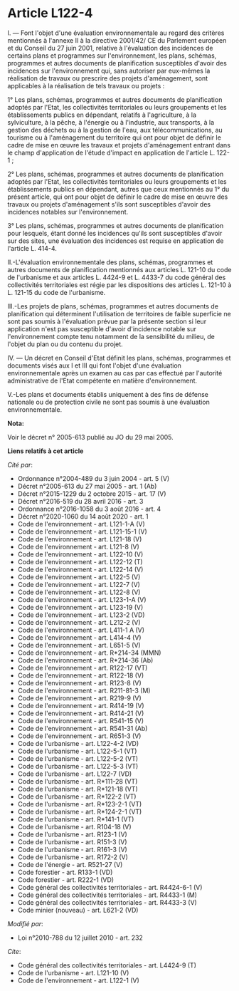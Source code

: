 # Article L122-4

I. ― Font l'objet d'une évaluation environnementale au regard des critères mentionnés à l'annexe II à la directive 2001/42/
CE du Parlement européen et du Conseil du 27 juin 2001, relative à l'évaluation des incidences de certains plans et
programmes sur l'environnement, les plans, schémas, programmes et autres documents de planification susceptibles d'avoir des
incidences sur l'environnement qui, sans autoriser par eux-mêmes la réalisation de travaux ou prescrire des projets
d'aménagement, sont applicables à la réalisation de tels travaux ou projets : 

1° Les plans, schémas, programmes et autres documents de planification adoptés par l'Etat, les collectivités territoriales ou
leurs groupements et les établissements publics en dépendant, relatifs à l'agriculture, à la sylviculture, à la pêche, à
l'énergie ou à l'industrie, aux transports, à la gestion des déchets ou à la gestion de l'eau, aux télécommunications, au
tourisme ou à l'aménagement du territoire qui ont pour objet de définir le cadre de mise en œuvre les travaux et projets
d'aménagement entrant dans le champ d'application de l'étude d'impact en application de l'article L. 122-1 ; 

2° Les plans, schémas, programmes et autres documents de planification adoptés par l'Etat, les collectivités territoriales ou
leurs groupements et les établissements publics en dépendant, autres que ceux mentionnés au 1° du présent article, qui ont
pour objet de définir le cadre de mise en œuvre des travaux ou projets d'aménagement s'ils sont susceptibles d'avoir des
incidences notables sur l'environnement. 

3° Les plans, schémas, programmes et autres documents de planification pour lesquels, étant donné les incidences qu'ils sont
susceptibles d'avoir sur des sites, une évaluation des incidences est requise en application de l'article L. 414-4. 

II.-L'évaluation environnementale des plans, schémas, programmes et autres documents de planification mentionnés aux articles
L. 121-10 du code de l'urbanisme et aux articles L. 4424-9 et L. 4433-7 du code général des collectivités territoriales est
régie par les dispositions des articles L. 121-10 à L. 121-15 du code de l'urbanisme. 

III.-Les projets de plans, schémas, programmes et autres documents de planification qui déterminent l'utilisation de
territoires de faible superficie ne sont pas soumis à l'évaluation prévue par la présente section si leur application n'est
pas susceptible d'avoir d'incidence notable sur l'environnement compte tenu notamment de la sensibilité du milieu, de l'objet
du plan ou du contenu du projet. 

IV. ― Un décret en Conseil d'Etat définit les plans, schémas, programmes et documents visés aux I et III qui font l'objet
d'une évaluation environnementale après un examen au cas par cas effectué par l'autorité administrative de l'Etat compétente
en matière d'environnement. 

V.-Les plans et documents établis uniquement à des fins de défense nationale ou de protection civile ne sont pas soumis à une
évaluation environnementale.

**Nota:**

Voir le décret n° 2005-613 publié au JO du 29 mai 2005.

**Liens relatifs à cet article**

_Cité par_:

  - Ordonnance n°2004-489 du 3 juin 2004 - art. 5 (V)
  - Décret n°2005-613 du 27 mai 2005 - art. 1 (Ab)
  - Décret n°2015-1229 du 2 octobre 2015 - art. 17 (V)
  - Décret n°2016-519 du 28 avril 2016 - art. 3
  - Ordonnance n°2016-1058 du 3 août 2016 - art. 4
  - Décret n°2020-1060 du 14 août 2020 - art. 1
  - Code de l'environnement - art. L121-1-A (V)
  - Code de l'environnement - art. L121-15-1 (V)
  - Code de l'environnement - art. L121-18 (V)
  - Code de l'environnement - art. L121-8 (V)
  - Code de l'environnement - art. L122-10 (V)
  - Code de l'environnement - art. L122-12 (T)
  - Code de l'environnement - art. L122-14 (V)
  - Code de l'environnement - art. L122-5 (V)
  - Code de l'environnement - art. L122-7 (V)
  - Code de l'environnement - art. L122-8 (V)
  - Code de l'environnement - art. L123-1-A (V)
  - Code de l'environnement - art. L123-19 (V)
  - Code de l'environnement - art. L123-2 (VD)
  - Code de l'environnement - art. L212-2 (V)
  - Code de l'environnement - art. L411-1 A (V)
  - Code de l'environnement - art. L414-4 (V)
  - Code de l'environnement - art. L651-5 (V)
  - Code de l'environnement - art. R*214-34 (MMN)
  - Code de l'environnement - art. R*214-36 (Ab)
  - Code de l'environnement - art. R122-17 (VT)
  - Code de l'environnement - art. R122-18 (V)
  - Code de l'environnement - art. R123-8 (V)
  - Code de l'environnement - art. R211-81-3 (M)
  - Code de l'environnement - art. R219-9 (V)
  - Code de l'environnement - art. R414-19 (V)
  - Code de l'environnement - art. R414-21 (V)
  - Code de l'environnement - art. R541-15 (V)
  - Code de l'environnement - art. R541-31 (Ab)
  - Code de l'environnement - art. R651-3 (V)
  - Code de l'urbanisme - art. L122-4-2 (VD)
  - Code de l'urbanisme - art. L122-5-1 (VT)
  - Code de l'urbanisme - art. L122-5-2 (VT)
  - Code de l'urbanisme - art. L122-5-3 (VT)
  - Code de l'urbanisme - art. L122-7 (VD)
  - Code de l'urbanisme - art. R*111-28 (VT)
  - Code de l'urbanisme - art. R*121-18 (VT)
  - Code de l'urbanisme - art. R*122-2 (VT)
  - Code de l'urbanisme - art. R*123-2-1 (VT)
  - Code de l'urbanisme - art. R*124-2-1 (VT)
  - Code de l'urbanisme - art. R*141-1 (VT)
  - Code de l'urbanisme - art. R104-18 (V)
  - Code de l'urbanisme - art. R123-1 (V)
  - Code de l'urbanisme - art. R151-3 (V)
  - Code de l'urbanisme - art. R161-3 (V)
  - Code de l'urbanisme - art. R172-2 (V)
  - Code de l'énergie - art. R521-27 (V)
  - Code forestier - art. R133-1 (VD)
  - Code forestier - art. R222-1 (VD)
  - Code général des collectivités territoriales - art. R4424-6-1 (V)
  - Code général des collectivités territoriales - art. R4433-1 (M)
  - Code général des collectivités territoriales - art. R4433-3 (V)
  - Code minier (nouveau) - art. L621-2 (VD)

_Modifié par_:

  - Loi n°2010-788 du 12 juillet 2010 - art. 232

_Cite_:

  - Code général des collectivités territoriales - art. L4424-9 (T)
  - Code de l'urbanisme - art. L121-10 (V)
  - Code de l'environnement - art. L122-1 (V)
